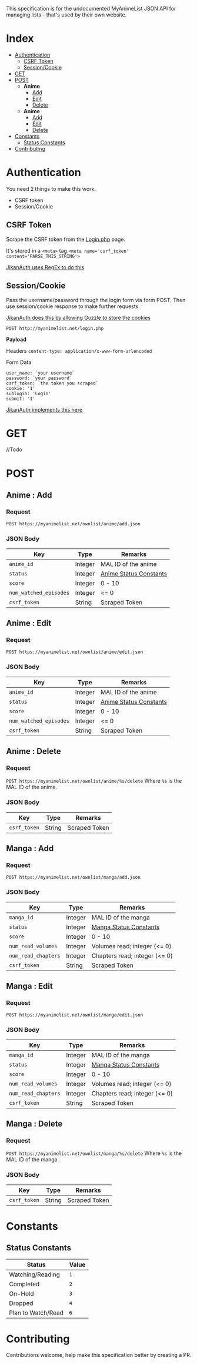 This specification is for the undocumented MyAnimeList JSON API for managing lists - that's used by their own website.


# Index
- [Authentication](https://github.com/jikan-me/jikan-auth/blob/master/SPECIFICATION.md#authentication)
  - [CSRF Token](https://github.com/jikan-me/jikan-auth/blob/master/SPECIFICATION.md#csrf-token)
  - [Session/Cookie](https://github.com/jikan-me/jikan-auth/blob/master/SPECIFICATION.md#sessioncookie)
- [GET](https://github.com/jikan-me/jikan-auth/blob/master/SPECIFICATION.md#get)
- [POST](https://github.com/jikan-me/jikan-auth/blob/master/SPECIFICATION.md#post)
  - **Anime**
    - [Add](https://github.com/jikan-me/jikan-auth/blob/master/SPECIFICATION.md#anime--add)
    - [Edit](https://github.com/jikan-me/jikan-auth/blob/master/SPECIFICATION.md#anime--edit)
    - [Delete](https://github.com/jikan-me/jikan-auth/blob/master/SPECIFICATION.md#anime--delete)
  - **Anime**
    - [Add](https://github.com/jikan-me/jikan-auth/blob/master/SPECIFICATION.md#manga--add)
    - [Edit](https://github.com/jikan-me/jikan-auth/blob/master/SPECIFICATION.md#manga--edit)
    - [Delete](https://github.com/jikan-me/jikan-auth/blob/master/SPECIFICATION.md#manga--delete)
- [Constants](https://github.com/jikan-me/jikan-auth/blob/master/SPECIFICATION.md#constants)
  - [Status Constants](https://github.com/jikan-me/jikan-auth/blob/master/SPECIFICATION.md#status-constants)
- [Contributing](https://github.com/jikan-me/jikan-auth/blob/master/SPECIFICATION.md#contributing)



# Authentication
You need 2 things to make this work.
- CSRF token
- Session/Cookie


## CSRF Token
Scrape the CSRF token from the [Login.php](http://myanimelist.net/login.php) page.

It's stored in a `<meta>` tag.```<meta name='csrf_token' content='PARSE_THIS_STRING'>```

[JikanAuth uses RegEx to do this](https://github.com/jikan-me/jikan-auth/blob/bc489993d767bb778de91844cf53a0f7eab71d27/src/Client/MalClient.php#L30)

## Session/Cookie
Pass the username/password through the login form via form POST. Then use session/cookie response to make further requests.

[JikanAuth does this by allowing Guzzle to store the cookies](https://github.com/jikan-me/jikan-auth/blob/bc489993d767bb778de91844cf53a0f7eab71d27/src/Client/MalClient.php#L24)

`POST http://myanimelist.net/login.php`

**Payload**

Headers
```content-type: application/x-www-form-urlencoded```

Form Data
```
user_name: `your username`
password: `your password`
csrf_token: `the token you scraped`
cookie: '1'
sublogin: 'Login'
submit: '1'
```

[JikanAuth implements this here](https://github.com/jikan-me/jikan-auth/blob/bc489993d767bb778de91844cf53a0f7eab71d27/src/Request/LoginRequest.php#L65)


# GET
//Todo


# POST
## Anime : Add
### Request

`POST https://myanimelist.net/ownlist/anime/add.json`

### JSON Body

| Key | Type | Remarks |
| --- | ----- | ---- |
| `anime_id` | Integer | MAL ID of the anime |
| `status` | Integer | [Anime Status Constants](https://github.com/jikan-me/jikan-auth/new/master#status-constants) |
| `score` | Integer | 0 - 10 |
| `num_watched_episodes` | Integer | <= 0 |
| `csrf_token` | String | Scraped Token | 


## Anime : Edit
### Request

`POST https://myanimelist.net/ownlist/anime/edit.json`

### JSON Body

| Key | Type | Remarks |
| --- | ----- | ---- |
| `anime_id` | Integer | MAL ID of the anime |
| `status` | Integer | [Anime Status Constants](https://github.com/jikan-me/jikan-auth/new/master#status-constants) |
| `score` | Integer | 0 - 10 |
| `num_watched_episodes` | Integer | <= 0 |
| `csrf_token` | String | Scraped Token | 

## Anime : Delete
### Request

```POST https://myanimelist.net/ownlist/anime/%s/delete```
Where `%s` is the MAL ID of the anime.

### JSON Body

| Key | Type | Remarks |
| --- | ----- | ---- |
| `csrf_token` | String | Scraped Token | 


## Manga : Add
### Request

`POST https://myanimelist.net/ownlist/manga/add.json`

### JSON Body

| Key | Type | Remarks |
| --- | ----- | ---- |
| `manga_id` | Integer | MAL ID of the manga |
| `status` | Integer | [Manga Status Constants](https://github.com/jikan-me/jikan-auth/new/master#status-constants) |
| `score` | Integer | 0 - 10 |
| `num_read_volumes` | Integer | Volumes read; integer (<= 0) |
| `num_read_chapters` | Integer | Chapters read; integer (<= 0) |
| `csrf_token` | String | Scraped Token | 

## Manga : Edit

### Request

`POST https://myanimelist.net/ownlist/manga/edit.json`

### JSON Body 

| Key | Type | Remarks |
| --- | ----- | ---- |
| `manga_id` | Integer | MAL ID of the manga |
| `status` | Integer | [Manga Status Constants](https://github.com/jikan-me/jikan-auth/new/master#status-constants) |
| `score` | Integer | 0 - 10 |
| `num_read_volumes` | Integer | Volumes read; integer (<= 0) |
| `num_read_chapters` | Integer | Chapters read; integer (<= 0) |
| `csrf_token` | String | Scraped Token | 


## Manga : Delete

### Request
```POST https://myanimelist.net/ownlist/manga/%s/delete```
Where `%s` is the MAL ID of the manga.


### JSON Body

| Key | Type | Remarks |
| --- | ----- | ---- |
| `csrf_token` | String | Scraped Token | 


# Constants
## Status Constants
| Status | Value |
| --- | ----- |
| Watching/Reading | `1` |
| Completed | `2` |
| On-Hold | `3` |
| Dropped | `4` |
| Plan to Watch/Read | `6` |


# Contributing
Contributions welcome, help make this specification better by creating a PR.
